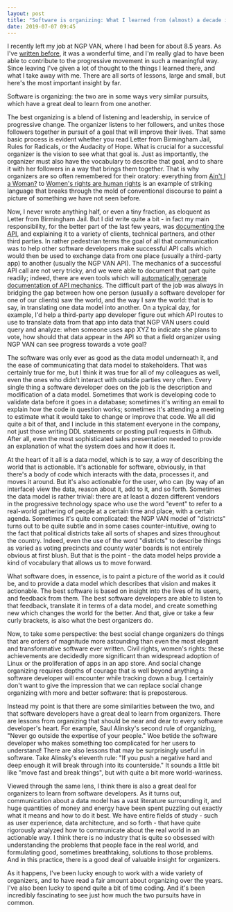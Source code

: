 ```yaml
---
layout: post
title: "Software is organizing: What I learned from (almost) a decade in progressive tech"
date: 2019-07-07 09:45
---
```


I recently left my job at NGP VAN, where I had been for about 8.5 years. As I've [written before](https://shaisachs.github.io/2019/02/24/leaving-ngp-van.html), it was a wonderful time, and I'm really glad to have been able to contribute to the progressive movement in such a meaningful way. Since leaving I've given a lot of thought to the things I learned there, and what I take away with me. There are all sorts of lessons, large and small, but here's the most important insight by far.

Software is organizing: the two are in some ways very similar pursuits, which have a great deal to learn from one another.

The best organizing is a blend of listening and leadership, in service of progressive change. The organizer listens to her followers, and unites those followers together in pursuit of a goal that will improve their lives. That same basic process is evident whether you read Letter from Birmingham Jail, Rules for Radicals, or the Audacity of Hope. What is crucial for a successful organizer is the vision to see what that goal is. Just as importantly, the organizer must also have the vocabulary to describe that goal, and to share it with her followers in a way that brings them together. That is why organizers are so often remembered for their oratory: everything from [Ain't I a Woman?](https://www.nps.gov/articles/sojourner-truth.htm) to [Women's rights are human rights](https://www.pbs.org/weta/washingtonweek/web-video/hillary-clinton-declares-womens-rights-are-human-rights) is an example of striking language that breaks through the mold of conventional discourse to paint a picture of something we have not seen before.

Now, I never wrote anything half, or even a tiny fraction, as eloquent as Letter from Birmingham Jail. But I did write quite a bit - in fact my main responsibility, for the better part of the last few years, was [documenting the API](https://developers.ngpvan.com/), and explaining it to a variety of clients, technical partners, and other third parties. In rather pedestrian terms the goal of all that communication was to help other software developers make successful API calls which would then be used to exchange data from one place (usually a third-party app) to another (usually the NGP VAN API). The mechanics of a successful API call are not very tricky, and we were able to document that part quite readily; indeed, there are even tools which will [automatically generate documentation of API mechanics](https://swagger.io/). The difficult part of the job was always in bridging the gap between how one person (usually a software developer for one of our clients) saw the world, and the way I saw the world: that is to say, in translating one data model into another. On a typical day, for example, I'd help a third-party app developer figure out which API routes to use to translate data from that app into data that NGP VAN users could query and analyze: when someone uses app XYZ to indicate she plans to vote, how should that data appear in the API so that a field organizer using NGP VAN can see progress towards a vote goal?

The software was only ever as good as the data model underneath it, and the ease of communicating that data model to stakeholders. That was certainly true for me, but I think it was true for all of my colleagues as well, even the ones who didn't interact with outside parties very often. Every single thing a software developer does on the job is the description and modification of a data model. Sometimes that work is developing code to validate data before it goes in a database; sometimes it's writing an email to explain how the code in question works; sometimes it's attending a meeting to estimate what it would take to change or improve that code. We all did quite a bit of that, and I include in this statement everyone in the company, not just those writing DDL statements or posting pull requests in Github. After all, even the most sophisticated sales presentation needed to provide an explanation of what the system does and how it does it.

At the heart of it all is a data model, which is to say, a way of describing the world that is actionable. It's actionable for software, obviously, in that there's a body of code which interacts with the data, processes it, and moves it around. But it's also actionable for the user, who can (by way of an interface) view the data, reason about it, add to it, and so forth. Sometimes the data model is rather trivial: there are at least a dozen different vendors in the progressive technology space who use the word "event" to refer to a real-world gathering of people at a certain time and place, with a certain agenda. Sometimes it's quite complicated: the NGP VAN model of "districts" turns out to be quite subtle and in some cases counter-intuitive, owing to the fact that political districts take all sorts of shapes and sizes throughout the country. Indeed, even the use of the word "districts" to describe things as varied as voting precincts and county water boards is not entirely obvious at first blush. But that is the point - the data model helps provide a kind of vocabulary that allows us to move forward.

What software does, in essence, is to paint a picture of the world as it could be, and to provide a data model which describes that vision and makes it actionable. The best software is based on insight into the lives of its users, and feedback from them. The best software developers are able to listen to that feedback, translate it in terms of a data model, and create something new which changes the world for the better. And that, give or take a few curly brackets, is also what the best organizers do.

Now, to take some perspective: the best social change organizers do things that are orders of magnitude more astounding than even the most elegant and transformative software ever written. Civil rights, women's rights: these achievements are decidedly more significant than widespread adoption of Linux or the proliferation of apps in an app store. And social change organizing requires depths of courage that is well beyond anything a software developer will encounter while tracking down a bug. I certainly don't want to give the impression that we can replace social change organizing with more and better software: that is preposterous.

Instead my point is that there are some similarities between the two, and that software developers have a great deal to learn from organizers. There are lessons from organizing that should be near and dear to every software developer's heart. For example, Saul Alinsky's second rule of organizing, "Never go outside the expertise of your people." Woe betide the software developer who makes something too complicated for her users to understand! There are also lessons that may be surprisingly useful in software. Take Alinsky's eleventh rule: "If you push a negative hard and deep enough it will break through into its counterside." It sounds a little bit like "move fast and break things", but with quite a bit more world-wariness.

Viewed through the same lens, I think there is also a great deal for organizers to learn from software developers. As it turns out, communication about a data model has a vast literature surrounding it, and huge quantities of money and energy have been spent puzzling out exactly what it means and how to do it best. We have entire fields of study - such as user experience, data architecture, and so forth - that have quite rigorously analyzed how to communicate about the real world in an actionable way. I think there is no industry that is quite so obsessed with understanding the problems that people face in the real world, and formulating good, sometimes breathtaking, solutions to those problems. And in this practice, there is a good deal of valuable insight for organizers.

As it happens, I've been lucky enough to work with a wide variety of organizers, and to have read a fair amount about organizing over the years. I've also been lucky to spend quite a bit of time coding. And it's been incredibly fascinating to see just how much the two pursuits have in common.

